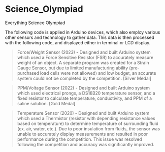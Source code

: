 # Science_Olympiad
Everything Science Olympiad 

The following code is applied in Arduino devices,
which also employ various other sensors and technology
to gather data. This data is then processed with the 
following code, and displayed either in terminal
or LCD display. 

> Force/Weight Sensor (2023) - Designed and built Arduino system which used a Force Sensitive Resistor (FSR) to accurately measure weight of an object. A separate program was created for a Strain Gauge Sensor, but due to limited manufacturing ability (pre-purchased load cells were not allowed) and low budget, an accurate system could not be completed by the competition. [Silver Medal]

> PPM/Voltage Sensor (2022) - Designed and built Arduino system which used electrical prongs, a DS18B20 temperature sensor, and a fixed resistor to calculate temperature, conductivity, and PPM of a saline solution. [Gold Medal]

> Temperature Sensor (2020) - Designed and built Arduino system which used a Thermistor (resistor with depending resistance values based on temperature) to determine temperature of surrounding fluid (ex. air, water, etc.). Due to poor insulation from fluids, the sensor was unable to accurately display measurements and resulted in poor performance during the competition. This issue was resolved following the competition and accuracy was significantly improved.
